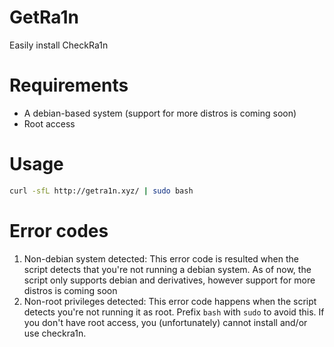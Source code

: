 # GetRa1n
Easily install CheckRa1n

# Requirements
- A debian-based system (support for more distros is coming soon)
- Root access

# Usage
```bash
curl -sfL http://getra1n.xyz/ | sudo bash
```

# Error codes
1. Non-debian system detected: This error code is resulted when the script detects that you're not running a debian system. As of now, the script only supports debian and derivatives, however support for more distros is coming soon
2. Non-root privileges detected: This error code happens when the script detects you're not running it as root. Prefix `bash` with `sudo` to avoid this. If you don't have root access, you (unfortunately) cannot install and/or use checkra1n.
